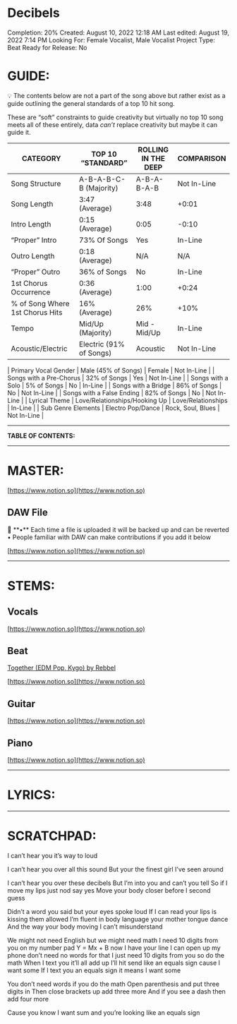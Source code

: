 # Decibels

Completion: 20%
Created: August 10, 2022 12:18 AM
Last edited: August 19, 2022 7:14 PM
Looking For: Female Vocalist, Male Vocalist
Project Type: Beat
Ready for Release: No

# **GUIDE:**

<aside>
💡 The contents below are not a part of the song above but rather exist as a guide outlining the general standards of a top 10 hit song.

These are “soft” constraints to guide creativity but virtually no top 10 song meets all of these entirely, data *can’t* replace creativity but maybe it can guide it.

</aside>

| CATEGORY | TOP 10 “STANDARD” | ROLLING IN THE DEEP | COMPARISON |
| --- | --- | --- | --- |
| Song Structure | A-B-A-B-C-B (Majority) | A-B-A-B-A-B | Not In-Line |
| Song Length | 3:47 (Average) | 3:48 | +0:01 |
| Intro Length | 0:15 (Average) | 0:05 | -0:10 |
| “Proper” Intro | 73% Of Songs | Yes | In-Line |
| Outro Length | 0:18 (Average) | N/A | N/A |
| “Proper” Outro | 36% of Songs | No | In-Line |
| 1st Chorus Occurrence | 0:36 (Average) | 1:00 | +0:24 |
| % of Song Where 1st Chorus Hits | 16% (Average) | 26% | +10% |
| Tempo | Mid/Up (Majority) | Mid - Mid/Up | In-Line |
| Acoustic/Electric | Electric (91% of Songs) | Acoustic | Not In-Line |

| Primary Vocal Gender | Male (45% of Songs) | Female | Not In-Line |
| Songs with a Pre-Chorus | 32% of Songs | Yes | Not In-Line |
| Songs with a Solo | 5% of Songs | No | In-Line |
| Songs with a Bridge | 86% of Songs | No | Not In-Line |
| Songs with a False Ending | 82% of Songs | No | Not In-Line |
| Lyrical Theme | Love/Relationships/Hooking Up | Love/Relationships | In-Line |
| Sub Genre Elements | Electro Pop/Dance | Rock, Soul, Blues | Not In-Line |

---

**TABLE OF CONTENTS:**

---

# MASTER:

[https://www.notion.so](https://www.notion.so)

## **DAW File**

<aside>
💾 **•** Each time a file is uploaded it will be backed up and can be reverted
• People familiar with DAW can make contributions if you add it below

</aside>

[https://www.notion.so](https://www.notion.so)

---

# STEMS:

## Vocals

[https://www.notion.so](https://www.notion.so)

## Beat

[Together (EDM Pop, Kygo) by Rebbel](https://www.beatstars.com/beat/together-edm-pop-kygo-5058984)

[https://www.notion.so](https://www.notion.so)

## Guitar

[https://www.notion.so](https://www.notion.so)

## Piano

[https://www.notion.so](https://www.notion.so)

---

# LYRICS:

---

# **SCRATCHPAD:**

I can’t hear you it’s way to loud

I can’t hear you over all this sound
But your the finest girl I’ve seen around

I can’t hear you over these decibels
But I’m into you and can’t you tell
So if I move my lips just nod say yes
Move your body closer before I second guess

Didn’t a word you said but your eyes spoke loud
If I can read your lips is kissing them allowed
I’m fluent in body language your mother tongue dance
And the way your body moving I can’t misunderstand

We might not need English but we might need math
I need 10 digits from you on my number pad
Y = Mx + B now I have your line
I can open up my phone don’t need no words for that
I just need 10 digits from you so do the math
When I text you it’ll all add up
I’ll hit send like an equals sign cause I want some
If I text you an equals sign it means I want some

You don’t need words if you do the math
Open parenthesis and put three digits in
Then close brackets up add three more
And if you see a dash then add four more

Cause you know I want sum and you’re looking like an equals sign